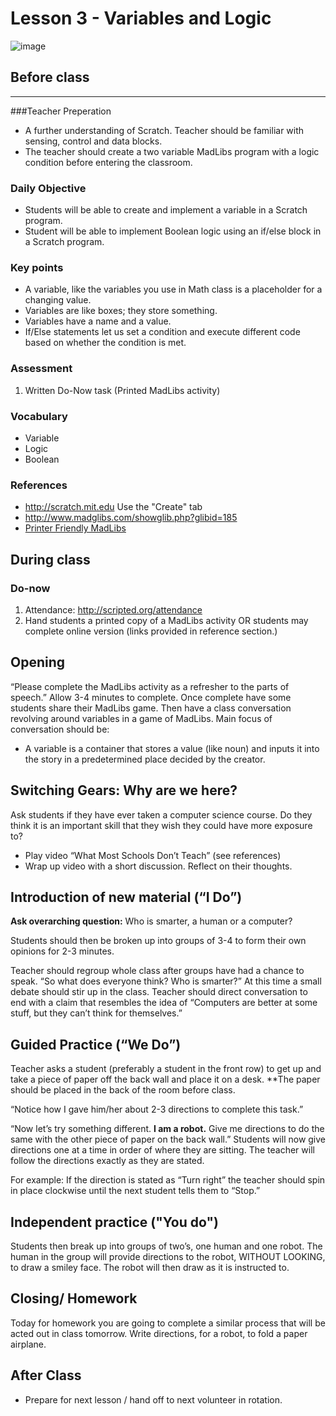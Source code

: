 # Lesson 3 - Variables and Logic

![image](http://i.imgur.com/1Bb2Q1b.png)

## Before class
---
###Teacher Preperation
* A further understanding of Scratch. Teacher should be familiar with sensing, control and data blocks.
* The teacher should create a two variable MadLibs program with a logic condition before entering the classroom.

### Daily Objective

* Students will be able to create and implement a variable in a Scratch program.  * Student will be able to implement Boolean logic using an if/else block in a Scratch program. 

### Key points

* A variable, like the variables you use in Math class is a placeholder for a changing value.
* Variables are like boxes; they store something.
* Variables have a name and a value.
* If/Else statements let us set a condition and execute different code based on whether the condition is met.

### Assessment

1. Written Do-Now task (Printed MadLibs activity)


### Vocabulary

* Variable
* Logic
* Boolean

### References

* <http://scratch.mit.edu> Use the "Create" tab
* <http://www.madglibs.com/showglib.php?glibid=185>
* [Printer Friendly MadLibs](http://www.madglibs.com/printglib.php?glibid=185) 

## During class

### Do-now

1. Attendance: http://scripted.org/attendance
2. Hand students a printed copy of a MadLibs activity OR students may complete online version (links provided in reference section.)

## Opening

“Please complete the MadLibs activity as a refresher to the parts of speech.” Allow 3-4 minutes to complete. Once complete have some students share their MadLibs game. Then have a class conversation revolving around variables in a game of MadLibs. Main focus of conversation should be:

* A variable is a container that stores a value (like noun) and inputs it into the story in a predetermined place decided by the creator.
## Switching Gears: Why are we here?
Ask students if they have ever taken a computer science course. Do they think it is an important skill that they wish they could have more exposure to?  * Play video “What Most Schools Don’t Teach” (see references)  * Wrap up video with a short discussion. Reflect on their thoughts.
## Introduction of new material (“I Do”)
**Ask overarching question:** Who is smarter, a human or a computer?  
Students should then be broken up into groups of 3-4 to form their own opinions for 2-3 minutes.   
Teacher should regroup whole class after groups have had a chance to speak. “So what does everyone think? Who is smarter?” At this time a small debate should stir up in the class. Teacher should direct conversation to end with a claim that resembles the idea of “Computers are better at some stuff, but they can’t think for themselves.”
## Guided Practice (“We Do”)
Teacher asks a student (preferably a student in the front row) to get up and take a piece of paper off the back wall and place it on a desk. **The paper should be placed in the back of the room before class.
“Notice how I gave him/her about 2-3 directions to complete this task.” “Now let’s try something different. **I am a robot.** Give me directions to do the same with the other piece of paper on the back wall.” Students will now give directions one at a time in order of where they are sitting. The teacher will follow the directions exactly as they are stated.For example: If the direction is stated as “Turn right” the teacher should spin in place clockwise until the next student tells them to “Stop.”
## Independent practice ("You do")
Students then break up into groups of two’s, one human and one robot. The human in the group will provide directions to the robot, WITHOUT LOOKING, to draw a smiley face. The robot will then draw as it is instructed to. 

## Closing/ Homework

Today for homework you are going to complete a similar process that will be acted out in class tomorrow. Write directions, for a robot, to fold a paper airplane.

## After Class

* Prepare for next lesson / hand off to next volunteer in rotation.